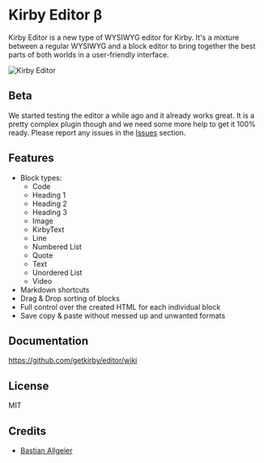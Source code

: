 # Kirby Editor β

Kirby Editor is a new type of WYSIWYG editor for Kirby. It's a mixture between a regular WYSIWYG and a block editor to bring together the best parts of both worlds in a user-friendly interface.

![Kirby Editor](https://user-images.githubusercontent.com/24532/62720884-4665e400-ba0b-11e9-9ece-3e756c8b6b4a.png)

## Beta 

We started testing the editor a while ago and it already works great. It is a pretty complex plugin though and we need some more help to get it 100% ready. Please report any issues in the [Issues](https://github.com/getkirby/editor/issues) section. 

## Features

- Block types:
  - Code
  - Heading 1
  - Heading 2
  - Heading 3
  - Image
  - KirbyText
  - Line
  - Numbered List
  - Quote
  - Text
  - Unordered List
  - Video
- Markdown shortcuts
- Drag & Drop sorting of blocks
- Full control over the created HTML for each individual block
- Save copy & paste without messed up and unwanted formats

## Documentation
https://github.com/getkirby/editor/wiki

## License

MIT

## Credits

- [Bastian Allgeier](https://getkirby.com)

